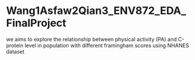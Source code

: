 # Wang1Asfaw2Qian3_ENV872_EDA_FinalProject
we aims to explore the relationship between physical activity (PA) and C-protein level in population with different framingham scores using NHANES dataset
